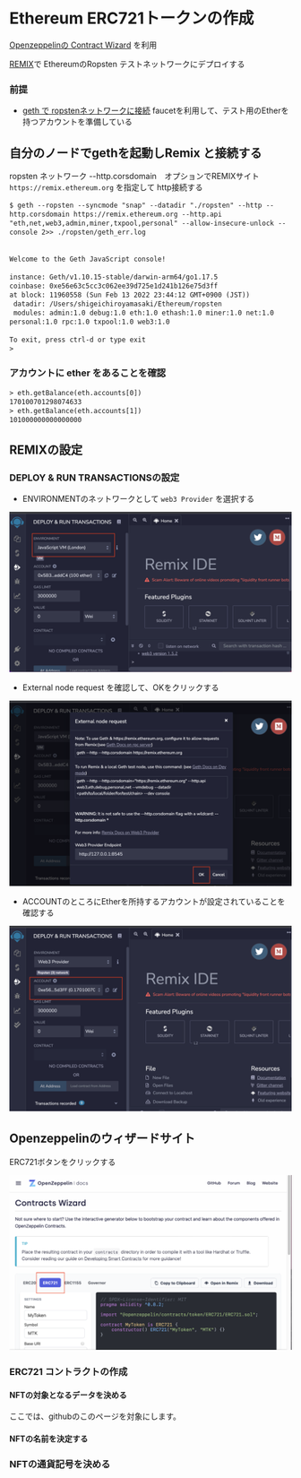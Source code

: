 # Ethereum ERC721トークンの作成



[Openzeppelinの Contract Wizard](https://docs.openzeppelin.com/contracts/4.x/wizard) を利用

[REMIX](https://remix.ethereum.org/#optimize=false&runs=200&evmVersion=null&version=soljson-v0.8.7+commit.e28d00a7.js)で EthereumのRopsten テストネットワークにデプロイする

### 前提

* [geth で ropstenネットワークに接続](https://github.com/ShigeichiroYamasaki/yamalabo/blob/master/ethereum-Ropsten.md) faucetを利用して、テスト用のEtherを持つアカウントを準備している



## 自分のノードでgethを起動しRemix と接続する

ropsten ネットワーク
--http.corsdomain　オプションでREMIXサイト `https://remix.ethereum.org` を指定して http接続する

```
$ geth --ropsten --syncmode "snap" --datadir "./ropsten" --http --http.corsdomain https://remix.ethereum.org --http.api "eth,net,web3,admin,miner,txpool,personal" --allow-insecure-unlock -- console 2>> ./ropsten/geth_err.log


Welcome to the Geth JavaScript console!

instance: Geth/v1.10.15-stable/darwin-arm64/go1.17.5
coinbase: 0xe56e63c5cc3c062ee39d725e1d241b126e75d3ff
at block: 11960558 (Sun Feb 13 2022 23:44:12 GMT+0900 (JST))
 datadir: /Users/shigeichiroyamasaki/Ethereum/ropsten
 modules: admin:1.0 debug:1.0 eth:1.0 ethash:1.0 miner:1.0 net:1.0 personal:1.0 rpc:1.0 txpool:1.0 web3:1.0

To exit, press ctrl-d or type exit
> 

```

### アカウントに ether をあることを確認

```
> eth.getBalance(eth.accounts[0])
170100701298074633
> eth.getBalance(eth.accounts[1])
101000000000000000
```

## REMIXの設定

### DEPLOY & RUN TRANSACTIONSの設定

* ENVIRONMENTのネットワークとして `web3 Provider`  を選択する

![](./img/ethereum-erc721-1.png)

* External node request を確認して、OKをクリックする


![](./img/ethereum-erc721-2.png)


* ACCOUNTのところにEtherを所持するアカウントが設定されていることを確認する


![](./img/ethereum-erc721-3.png)


## Openzeppelinのウィザードサイト

ERC721ボタンをクリックする

![](./img/ethereum-erc721-4.png)


### ERC721 コントラクトの作成

#### NFTの対象となるデータを決める

ここでは、githubのこのページを対象にします。


#### NFTの名前を決定する

### NFTの通貨記号を決める

### 
